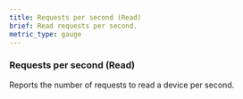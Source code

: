 ```yaml
---
title: Requests per second (Read)
brief: Read requests per second.
metric_type: gauge
---
```

### Requests per second (Read)

Reports the number of requests to read a device per second.
